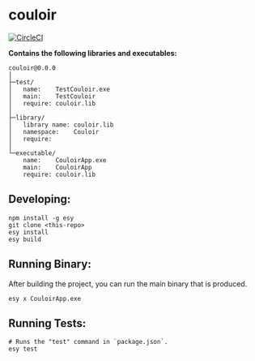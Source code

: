 # couloir


[![CircleCI](https://circleci.com/gh/yourgithubhandle/couloir/tree/master.svg?style=svg)](https://circleci.com/gh/yourgithubhandle/couloir/tree/master)


**Contains the following libraries and executables:**

```
couloir@0.0.0
│
├─test/
│   name:    TestCouloir.exe
│   main:    TestCouloir
│   require: couloir.lib
│
├─library/
│   library name: couloir.lib
│   namespace:    Couloir
│   require:
│
└─executable/
    name:    CouloirApp.exe
    main:    CouloirApp
    require: couloir.lib
```

## Developing:

```
npm install -g esy
git clone <this-repo>
esy install
esy build
```

## Running Binary:

After building the project, you can run the main binary that is produced.

```
esy x CouloirApp.exe 
```

## Running Tests:

```
# Runs the "test" command in `package.json`.
esy test
```
